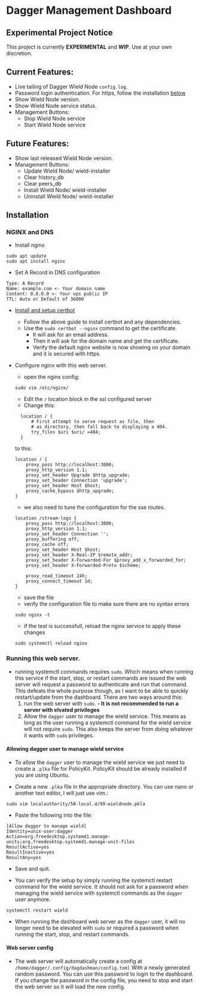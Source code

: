 # Dagger Management Dashboard

## Experimental Project Notice

This project is currently **EXPERIMENTAL** and **WIP**. Use at your own discretion.


## Current Features:

- Live tailing of Dagger Wield Node `config.log`.
- Password login authentication. For https, follow the installation [below](#installation)
- Show Wield Node version.
- Show Wield Node service status.
- Management Buttons:
  - Stop Wield Node service
  - Start Wield Node service



## Future Features:

- Show last released Wield Node version.
- Management Buttons:
  - Update Wield Node/ wield-installer
  - Clear history_db
  - Clear peers_db
  - Install Wield Node/ wield-installer
  - Uninstall Wield Node/ wield-installer


## Installation
 
### NGINX and DNS

- Install nginx
```shell
sudo apt update
sudo apt install nginx
```

- Set A Record in DNS configuration
```
Type: A Record
Name: example.com <- Your domain name
Content: 0.0.0.0 <- Your vps public IP
TTL: Auto or Default of 36000
```

- [Install and setup certbot](https://certbot.eff.org/instructions?ws=nginx&os=ubuntufocal)
  - Follow the above guide to install certbot and any dependencies.
  - Use the `sudo certbot --nginx` command to get the certificate.
    - It will ask for an email address.
    - Then it will ask for the domain name and get the certificate.
    - Verify the default nginx website is now showing on your domain and it is secured with https.

- Configure nginx with this web server.

  - open the nginx config:
  ```shell
  sudo vim /etc/nginx/
  ```

  - Edit the `/` location block in the ssl configured server
  - Change this:
  ```
    location / {
        # First attempt to serve request as file, then
        # as directory, then fall back to displaying a 404.
        try_files $uri $uri/ =404;
    }
    ```
    to this:
    ```
    location / {
        proxy_pass http://localhost:3000;
        proxy_http_version 1.1;
        proxy_set_header Upgrade $http_upgrade;
        proxy_set_header Connection 'upgrade';
        proxy_set_header Host $host;
        proxy_cache_bypass $http_upgrade;
    }
    ```
    - we also need to tune the configuration for the sse routes.
    ```
    location /stream-logs {
        proxy_pass http://localhost:3000;
        proxy_http_version 1.1;
        proxy_set_header Connection '';
        proxy_buffering off;
        proxy_cache off;
        proxy_set_header Host $host;
        proxy_set_header X-Real-IP $remote_addr;
        proxy_set_header X-Forwarded-For $proxy_add_x_forwarded_for;
        proxy_set_header X-Forwarded-Proto $scheme;

        proxy_read_timeout 24h;
        proxy_connect_timeout 1d;
    }
    ```
    
    - save the file
    - verify the configuration file to make sure there are no syntax errors
    ```shell
    sudo nginx -t
    ```
    - if the test is successfull, reload the nginx service to apply these changes
    ```shell
    sudo systemctl reload nginx
    ```
### Running this web server.

  - running systemctl commands requires `sudo`. Which means when running this service
if the start, stop, or restart commands are issued the web server will request a
password to authenticate and run that command. This defeats the whole purpose though,
as I want to be able to quickly restart/update from the dashboard. There are two 
ways around this:
    1. run the web server with `sudo`. **- It is not recommended to run a server with 
elvated privileges**
    2. Allow the `dagger` user to manage the wield service. This means as long as
the user running a systemctl command for the wield service will not require `sudo`.
This also keeps the server from doing whatever it wants with `sudo` privileges.

#### Allowing dagger user to manage wield service

  - To allow the `dagger` user to manage the wield service we just need to create a 
`.plka` file for PolicyKit. PolicyKit should be already installed if you are using
Ubuntu.


  - Create a new `.plka` file in the appropriate directory. You can use nano or 
another text editor, I will just use vim.:
  ```shell
  sudo vim localauthority/50-local.d/99-wieldnode.pkla
  ```

  - Paste the following into the file:
```
[Allow dagger to manage wield]
Identity=unix-user:dagger
Action=org.freedesktop.systemd1.manage-units;org.freedesktop.systemd1.manage-unit-files
ResultActive=yes
ResultInactive=yes
ResultAny=yes
```
  
  - Save and quit.

  - You can verify the setup by simply running the systemctl restart command for 
the wield service. It should not ask for a password when managing the wield service
with systemctl commands as the `dagger` user anymore.
  ```shell
  systemctl restart wield
  ```

  - When running the dashboard web server as the `dagger` user, it will no longer 
need to be elevated with `sudo` or required a password when running the start, 
stop, and restart commands.



#### Web server config

  - The web server will automatically create a config at `/home/dagger/.config/dagdashman/config.toml`
With a newly generated random password. You can use this password to login to the dashboard.
If you change the password in the config file, you need to stop and start the web server so
it will load the new config.



